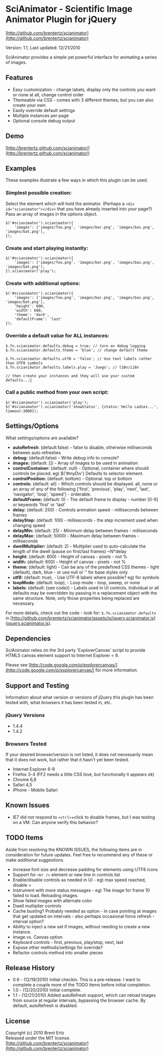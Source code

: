# SciAnimator - Scientific Image Animator Plugin for jQuery #
[http://github.com/brentertz/scianimator](http://github.com/brentertz/scianimator)

Version: 1.1, Last updated: 12/21/2010

SciAnimator provides a simple yet powerful interface for animating a series of images.

## Features ##
* Easy customization - change labels, display only the controls you want or none at all, change control order
* Themeable via CSS - comes with 3 different themes, but you can also create your own
* Easily override default settings
* Multiple instances per page
* Optional console debug output

## Demo ##

[http://brentertz.github.com/scianimator/](http://brentertz.github.com/scianimator/)

## Examples ##
These examples illustrate a few ways in which this plugin can be used.  

### Simplest possible creation: ###

Select the element which will hold the animator. (Perhaps a `<div id="scianimator"></div>` that you have already inserted into your page?) Pass an array of images in the options object.

	$('#scianimator').scianimator({  
		'images': ['images/foo.png', 'images/bar.png', 'images/bas.png', 'images/bat.png'],  
	});

### Create and start playing instantly: ###

	$('#scianimator').scianimator({  
		'images': ['images/foo.png', 'images/bar.png', 'images/bas.png', 'images/bat.png'],  
	}).scianimator('play');

### Create with additional options: ###

	$('#scianimator').scianimator({  
		'images': ['images/foo.png', 'images/bar.png', 'images/bas.png', 'images/bat.png'],  
		'height': 600,  
		'width': 600,  
		'theme': 'dark',  
		'defaultFrame': 'last'
	});  

### Override a default value for ALL instances: ###

	$.fn.scianimator.defaults.debug = true; // turn on debug logging  
	$.fn.scianimator.defaults.theme = 'blue'; // change default theme  

	$.fn.scianimator.defaults.utf8 = 'false'; // Use text labels rather than UTF8 symbols  
	$.fn.scianimator.defaults.labels.play = 'Juego'; // l10n/i18n
	
	// then create your instances and they will use your custom defaults...

### Call a public method from your own script: ###

	$('#scianimator').scianimator('play');  
	$('#scianimator').scianimator('showStatus', {status:'Hello Ladies...', timeout:3000});  

## Settings/Options ##
What settings/options are available?

* <strong>autoRefresh</strong>: (default:false) - false to disable, otherwise milliseconds between auto refreshes
* <strong>debug:</strong> (default:false) - Write debug info to console?
* <strong>images:</strong> (default: []) - Array of images to be used in animation
* <strong>controlContainer:</strong> (default: null) - Optional, container where should controls be placed. eg) $('#myDiv')  Defaults to selector element.
* <strong>controlPosition:</strong> (default: bottom) - Optional. top or bottom
* <strong>controls:</strong> (default: all) - Which controls should be displayed.  all, none or an array of any of the following ['first', 'previous', 'play', 'next', 'last', 'navigator', 'loop', 'speed'] - orderable. 		
* <strong>defaultFrame:</strong> (default: 0) - The default frame to display - number [0-9] or keywords 'first' or 'last'
* <strong>delay:</strong> (default: 250) - Controls animation speed - milliseconds between frames
* <strong>delayStep:</strong> (default: 100) - milliseconds - the step increment used when changing speed
* <strong>delayMin:</strong> (default: 25) - Minimum delay between frames - milliseconds
* <strong>delayMax:</strong> (default: 5000) - Maximum delay between frames - milliseconds
* <strong>dwellMultiplier:</strong> (default: 2) - Multiplier used to auto-calculate the length of the dwell (pause on first/last frames) ~N*delay
* <strong>height:</strong> (default: 600) - Height of canvas - pixels - not %
* <strong>width:</strong> (default: 600) - Height of canvas - pixels - not %
* <strong>theme:</strong> (default: light) - Can be any of the predefined CSS themes - light (default), dark, blue - or use null or '' for base styles only
* <strong>utf8:</strong> (default: true), - Use UTF-8 labels where possible? eg) for symbols
* <strong>loopMode:</strong> (default: loop), - Loop mode - loop, sweep, or none		
* <strong>labels:</strong> (default: {see code}) - Labels used in UI controls.  Individual or all defaults may be overridden by passing in a replacement object with the same structure.  Note, only those properties being replaced are necessary.

For more details, check out the code - look for:
`$.fn.scianimator.defaults` in [http://github.com/brentertz/scianimator/assets/js/jquery.scianimator.js](jquery.scianimator.js).

## Dependencies ##
SciAnimator relies on the 3rd party 'ExplorerCanvas' script to provide HTML5 canvas element support to Internet Explorer < 9.  

Please see [http://code.google.com/p/explorercanvas/](http://code.google.com/p/explorercanvas/) for more information.

## Support and Testing ##
Information about what version or versions of jQuery this plugin has been tested with, what browsers it has been tested in, etc.

### jQuery Versions ###
* 1.4.4
* 1.4.2

### Browsers Tested ###
If your desired browser/version is not listed, it does not necessarily mean that it does not work, but rather that it hasn't yet been tested.

* Internet Explorer 6-9
* Firefox 3-4 (FF2 needs a little CSS love, but functionally it appears ok)
* Chrome 6,8
* Safari 4,5
* iPhone - Mobile Safari

## Known Issues ##
* IE7 did not respond to `<ctrl>`+click to disable frames, but I was testing on a VM.  Can anyone verify this behavior?	

## TODO Items ##
Aside from resolving the KNOWN ISSUES, the following items are in consideration for future updates.  Feel free to recommend any of these or make additional suggestions.

* Increase font size and decrease padding for elements using UTF8 icons
* Support for `<br />` element or new line in controls list
* Enable/disable controls as needed in UI - eg) max speed reached, disable +
* Instrument with more status messages - eg) The image for frame 10 failed to load.  Reloading images.
* Show failed images with alternate color
* Dwell multiplier controls
* Cache busting? Probably needed as option - in case pointing at images that get updated on intervals - also perhaps occasional force refresh - interval option?
* Ability to inject a new set if images, without needing to create a new instance.
* Image vs. Canvas option
* Keyboard controls - first, previous, play/stop, next, last
* Expose other methods/settings for override?
* Refactor controls method into smaller pieces

## Release History ##
* 0.9	- (12/19/2010) Initial checkin. This is a pre-release.  I want to complete a couple more of the TODO items before initial completion.
* 1.0	- (12/20/2010) Initial complete.
* 1.1	- (12/21/2010) Added autoRefresh support, which can reload images from source at regular intervals, bypassing the browser cache. By default, autoRefresh is disabled.

## License ##
Copyright (c) 2010 Brent Ertz  
Released under the MIT license.   
[http://github.com/brentertz/scianimator](http://github.com/brentertz/scianimator)